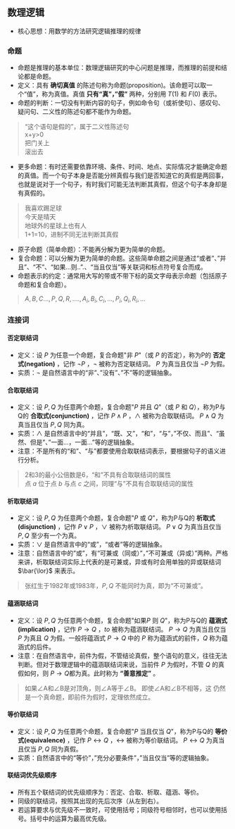 ## 数理逻辑
* 核心思想：用数学的方法研究逻辑推理的规律
### 命题
* 命题是推理的基本单位：数理逻辑研究的中心问题是推理，而推理的前提和结论都是命题。
* 定义：具有 **确切真值** 的陈述句称为命题(proposition)。该命题可以取一个“值”，称为真值。真值 **只有“真”，”假”** 两种，分别用 $T(1)$ 和 $F(0)$ 表示。
* 命题的判断：一切没有判断内容的句子，例如命令句（或祈使句）、感叹句、疑问句、二义性的陈述句都不能作为命题。
> “这个语句是假的”，属于二义性陈述句\
> x+y>0\
> 把门关上\
> 滚出去

* 更多命题：有时还需要依靠环境、条件、时间、地点、实际情况才能确定命题的真值。而一个句子本身是否能分辨真假与我们是否知道它的真假是两回事，也就是说对于一个句子，有时我们可能无法判断其真假，但这个句子本身却是有真假的。
>我喜欢踢足球\
> 今天是晴天\
> 地球外的星球上也有人\
> 1+1=10，进制不同无法判断其真假

* 原子命题（简单命题）：不能再分解为更为简单的命题。
* 复合命题：可以分解为更为简单的命题。这些简单命题之间是通过“或者”、”并且”、“不”、“如果...则..”.、“当且仅当”等关联词和标点符号复合而成。
* 命题表示的约定：通常用大写的带或不带下标的英文字母表示命题（包括原子命题和复合命题）。
> $A,B,C...,P,Q,R,....,A_i,B_i,C_i,...,P_i,Q_i,R_i,...$

### 连接词
#### 否定联结词
* 定义：设 $P$ 为任意一个命题，复合命题"非 $P$"（或 $P$ 的否定），称为P的 **否定式(negation)** ，记作 $\neg P$ ，$\neg$ 被称为否定联结词。 $P$ 为真当且仅当 $\neg P$ 为假。
* 实质：$\neg$ 是自然语言中的“非”、”没有”、”不”等的逻辑抽象。
#### 合取联结词
* 定义：设 $P,Q$ 为任意两个命题，复合命题"$P$ 并且 $Q$"（或 $P$ 和 $Q$），称为P与Q的 **合取式(conjunction)** ，记作 $P\land P$ ，$\land$ 被称为合取联结词。 $P\land Q$ 为真当且仅当 $P,Q$ 同为真。
* 实质：$\land$ 是自然语言中的“并且”，“既、又”，“和”，“与”，”不仅、而且”、“虽然、但是”、”一面...，一面...”等的逻辑抽象。
* 注意：不是所有的“和”、“与”都要使用合取联结词表示，要根据句子的语义进行分析。
> 2和3的最小公倍数是6，“和”不具有合取联结词的属性\
> 点 $a$ 位于点 $b$ 与点 $c$ 之间，同理“与”不具有合取联结词的属性

#### 析取联结词
* 定义：设 $P,Q$ 为任意两个命题，复合命题"$P$ 或 $Q$"，称为P与Q的 **析取式(disjunction)** ，记作 $P\lor P$ ，$\lor$ 被称为析取联结词。 $P\lor Q$ 为真当且仅当 $P,Q$ 至少有一个为真。
* 实质：$\lor$ 是自然语言中的“或”，“或者”等的逻辑抽象。
* 注意：自然语言中的”或”，有“可兼或（同或）”，”不可兼或（异或）”两种。严格来讲，析取联结词实际上代表的是可兼或，异或有时会用单独的异或联结词 $\bar{\lor}$ 来表示。
> 张红生于1982年或1983年，$P,Q$ 不能同时为真，即为“不可兼或”。

#### 蕴涵联结词
* 定义：设 $P,Q$ 为任意两个命题，复合命题"如果$P$ 则 $Q$"，称为P与Q的 **蕴涵式(implication)** ，记作 $P\to Q$ ，$to$ 被称为蕴涵联结词。 $P\to Q$ 为真当且仅当 $P$ 为真且 $Q$ 为假。一般将蕴涵式 $P\to Q$ 中的 $P$ 称为蕴涵式的前件，$Q$ 称为蕴涵式的后件。
* 注意：在自然语言中，前件为假，不管结论真假，整个语句的意义，往往无法判断。但对于数理逻辑中的蕴涵联结词来说，当前件 $P$ 为假时，不管 $Q$ 的真假如何，则 $P\to Q$都为真。此时称为 **“善意推定”** 。
> 如果∠A和∠B是对顶角，则∠A等于∠B。 即使∠A和∠B不相等，这 仍然是一个真命题，即前件为假时，定理依然成立。

#### 等价联结词
* 定义：设 $P,Q$ 为任意两个命题，复合命题"$P$ 当且仅当 $Q$"，称为P与Q的 **等价式(equivalence)** ，记作 $P\leftrightarrow Q$ ，$\leftrightarrow$ 被称为等价联结词。 $P\leftrightarrow Q$ 为真当且仅当 $P,Q$ 同为真假。
* 实质：自然语言中的“等价”，”充分必要条件”，”当且仅当”等的逻辑抽象。

#### 联结词优先级顺序
* 所有五个联结词的优先级顺序为：否定、合取、析取、蕴涵、等价。
* 同级的联结词，按照其出现的先后次序（从左到右）。
* 若运算要求与优先级不一致时，可使用括号；同级符号相邻时，也可以使用括号。括号中的运算为最高优先级。
